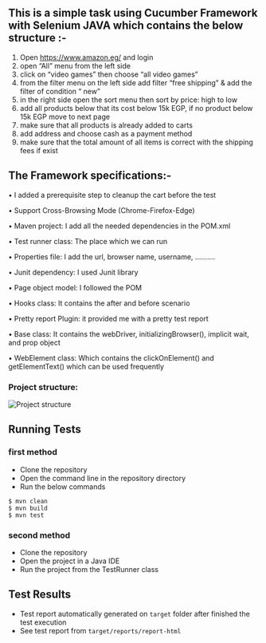﻿## This is a simple task using Cucumber Framework with Selenium JAVA which contains the below structure :-
1. Open https://www.amazon.eg/ and login
2. open “All” menu from the left side
3. click on “video games” then choose “all video games”
4. from the filter menu on the left side add filter “free shipping” & add the
filter of condition “ new”
5. in the right side open the sort menu then sort by price: high to low
6. add all products below that its cost below 15k EGP, if no product below
15k EGP move to next page
7. make sure that all products is already added to carts
8. add address and choose cash as a payment method
9. make sure that the total amount of all items is correct with the shipping
fees if exist

	
## The Framework specifications:-

•   I added a prerequisite step to cleanup the cart before the test

•   Support Cross-Browsing Mode (Chrome-Firefox-Edge)

•   Maven project: I add all the needed dependencies in the POM.xml

•	Test runner class: The place which we can run  

•	Properties file: I add the url, browser name, username, ..........

•	Junit dependency: I used Junit library

•	Page object model: I followed the POM

•	Hooks class: It contains the after and before scenario

•	Pretty report Plugin: it provided me with a pretty test report

•   Base class: It contains the webDriver, initializingBrowser(), implicit wait, and prop object

•   WebElement class: Which contains the clickOnElement() and getElementText() which can be used frequently

### Project structure: 
![Project structure](https://drive.google.com/file/d/16gZ17aXdcjz687j-OBBcMlZz9phBDHy0/view)

## Running Tests
### first method
* Clone the repository
* Open the command line in the repository directory
* Run the below commands
```shell
$ mvn clean
$ mvn build
$ mvn test
```
### second method
* Clone the repository
* Open the project in a Java IDE
* Run the project from the TestRunner class

## Test Results
* Test report automatically generated on `target` folder after finished the test execution
* See test report from `target/reports/report-html`
